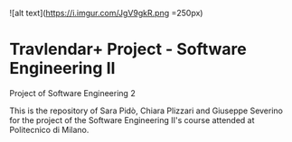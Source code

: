 ![alt text](https://i.imgur.com/JgV9gkR.png =250px)

#  Travlendar+ Project - Software Engineering II
Project of Software Engineering 2


This is the repository of Sara Pidò, Chiara Plizzari and Giuseppe Severino for the project of the Software Engineering II's course attended at Politecnico di Milano.
